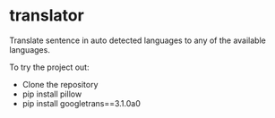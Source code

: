 # translator

Translate sentence in auto detected languages to any of the available languages.

To try the project out:
- Clone the repository
- pip install pillow
- pip install googletrans==3.1.0a0

